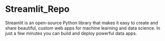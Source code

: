 # Streamlit_Repo
Streamlit is an open-source Python library that makes it easy to create and share beautiful, custom web apps for machine learning and data science. In just a few minutes you can build and deploy powerful data apps. 
